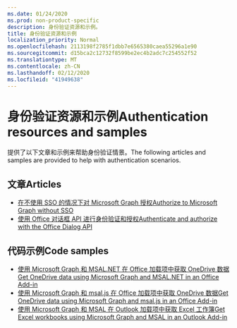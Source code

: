 ```yaml
---
ms.date: 01/24/2020
ms.prod: non-product-specific
description: 身份验证资源和示例。
title: 身份验证资源和示例
localization_priority: Normal
ms.openlocfilehash: 2113198f2785f1dbb7e6565380caea55296a1e90
ms.sourcegitcommit: d15bca2c12732f8599be2ec4b2adc7c254552f52
ms.translationtype: MT
ms.contentlocale: zh-CN
ms.lasthandoff: 02/12/2020
ms.locfileid: "41949638"
---
```

# <a name="authentication-resources-and-samples"></a><span data-ttu-id="5bc30-103">身份验证资源和示例</span><span class="sxs-lookup"><span data-stu-id="5bc30-103">Authentication resources and samples</span></span>

<span data-ttu-id="5bc30-104">提供了以下文章和示例来帮助身份验证情景。</span><span class="sxs-lookup"><span data-stu-id="5bc30-104">The following articles and samples are provided to help with authentication scenarios.</span></span>

## <a name="articles"></a><span data-ttu-id="5bc30-105">文章</span><span class="sxs-lookup"><span data-stu-id="5bc30-105">Articles</span></span>

- [<span data-ttu-id="5bc30-106">在不使用 SSO 的情况下对 Microsoft Graph 授权</span><span class="sxs-lookup"><span data-stu-id="5bc30-106">Authorize to Microsoft Graph without SSO</span></span>](authorize-to-microsoft-graph-without-sso.md)
- [<span data-ttu-id="5bc30-107">使用 Office 对话框 API 进行身份验证和授权</span><span class="sxs-lookup"><span data-stu-id="5bc30-107">Authenticate and authorize with the Office Dialog API</span></span>](auth-with-office-dialog-api.md)

## <a name="code-samples"></a><span data-ttu-id="5bc30-108">代码示例</span><span class="sxs-lookup"><span data-stu-id="5bc30-108">Code samples</span></span>

- [<span data-ttu-id="5bc30-109">使用 Microsoft Graph 和 MSAL.NET 在 Office 加载项中获取 OneDrive 数据</span><span class="sxs-lookup"><span data-stu-id="5bc30-109">Get OneDrive data using Microsoft Graph and MSAL.NET in an Office Add-in</span></span>](https://github.com/OfficeDev/PnP-OfficeAddins/tree/master/Samples/auth/Office-Add-in-Microsoft-Graph-ASPNET)
- [<span data-ttu-id="5bc30-110">使用 Microsoft Graph 和 msal.js 在 Office 加载项中获取 OneDrive 数据</span><span class="sxs-lookup"><span data-stu-id="5bc30-110">Get OneDrive data using Microsoft Graph and msal.js in an Office Add-in</span></span>](https://github.com/OfficeDev/PnP-OfficeAddins/tree/master/Samples/auth/Office-Add-in-Microsoft-Graph-React)
- [<span data-ttu-id="5bc30-111">使用 Microsoft Graph 和 MSAL 在 Outlook 加载项中获取 Excel 工作簿</span><span class="sxs-lookup"><span data-stu-id="5bc30-111">Get Excel workbooks using Microsoft Graph and MSAL in an Outlook Add-in</span></span>](https://github.com/OfficeDev/PnP-OfficeAddins/tree/master/Samples/auth/Outlook-Add-in-Microsoft-Graph-ASPNET)
